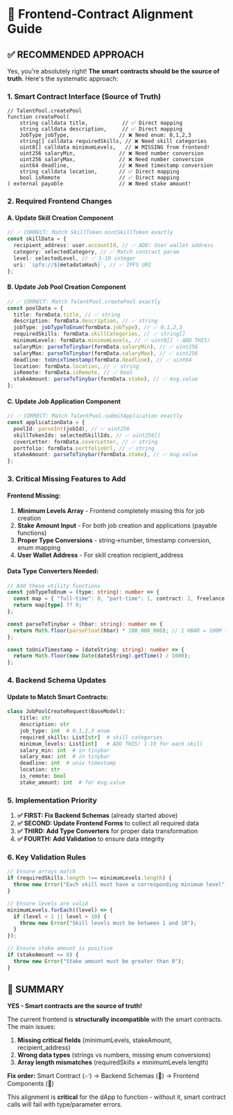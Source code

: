 # 🎯 Frontend-Contract Alignment Guide

## ✅ **RECOMMENDED APPROACH**

Yes, you're absolutely right! **The smart contracts should be the source of truth**. Here's the systematic approach:

### **1. Smart Contract Interface (Source of Truth)**

```solidity
// TalentPool.createPool
function createPool(
    string calldata title,           // ✅ Direct mapping
    string calldata description,     // ✅ Direct mapping
    JobType jobType,                // ❌ Need enum: 0,1,2,3
    string[] calldata requiredSkills, // ❌ Need skill categories
    uint8[] calldata minimumLevels,   // ❌ MISSING from frontend!
    uint256 salaryMin,              // ❌ Need number conversion
    uint256 salaryMax,              // ❌ Need number conversion
    uint64 deadline,                // ❌ Need timestamp conversion
    string calldata location,       // ✅ Direct mapping
    bool isRemote                   // ✅ Direct mapping
) external payable                  // ❌ Need stake amount!
```

### **2. Required Frontend Changes**

#### **A. Update Skill Creation Component**

```typescript
// ✅ CORRECT: Match SkillToken.mintSkillToken exactly
const skillData = {
  recipient_address: user.accountId, // ✅ ADD: User wallet address
  category: selectedCategory, // ✅ Match contract param
  level: selectedLevel, // ✅ 1-10 integer
  uri: `ipfs://${metadataHash}`, // ✅ IPFS URI
};
```

#### **B. Update Job Pool Creation Component**

```typescript
// ✅ CORRECT: Match TalentPool.createPool exactly
const poolData = {
  title: formData.title, // ✅ string
  description: formData.description, // ✅ string
  jobType: jobTypeToEnum(formData.jobType), // ✅ 0,1,2,3
  requiredSkills: formData.skillCategories, // ✅ string[]
  minimumLevels: formData.minimumLevels, // ✅ uint8[] - ADD THIS!
  salaryMin: parseToTinybar(formData.salaryMin), // ✅ uint256
  salaryMax: parseToTinybar(formData.salaryMax), // ✅ uint256
  deadline: toUnixTimestamp(formData.deadline), // ✅ uint64
  location: formData.location, // ✅ string
  isRemote: formData.isRemote, // ✅ bool
  stakeAmount: parseToTinybar(formData.stake), // ✅ msg.value
};
```

#### **C. Update Job Application Component**

```typescript
// ✅ CORRECT: Match TalentPool.submitApplication exactly
const applicationData = {
  poolId: parseInt(jobId), // ✅ uint256
  skillTokenIds: selectedSkillIds, // ✅ uint256[]
  coverLetter: formData.coverLetter, // ✅ string
  portfolio: formData.portfolioUrl, // ✅ string
  stakeAmount: parseToTinybar(formData.stake), // ✅ msg.value
};
```

### **3. Critical Missing Features to Add**

#### **Frontend Missing:**

1. **Minimum Levels Array** - Frontend completely missing this for job creation
2. **Stake Amount Input** - For both job creation and applications (payable functions)
3. **Proper Type Conversions** - string→number, timestamp conversion, enum mapping
4. **User Wallet Address** - For skill creation recipient_address

#### **Data Type Converters Needed:**

```typescript
// Add these utility functions
const jobTypeToEnum = (type: string): number => {
  const map = { "full-time": 0, "part-time": 1, contract: 2, freelance: 3 };
  return map[type] ?? 0;
};

const parseToTinybar = (hbar: string): number => {
  return Math.floor(parseFloat(hbar) * 100_000_000); // 1 HBAR = 100M tinybar
};

const toUnixTimestamp = (dateString: string): number => {
  return Math.floor(new Date(dateString).getTime() / 1000);
};
```

### **4. Backend Schema Updates**

#### **Update to Match Smart Contracts:**

```python
class JobPoolCreateRequest(BaseModel):
    title: str
    description: str
    job_type: int  # 0,1,2,3 enum
    required_skills: List[str]  # skill categories
    minimum_levels: List[int]   # ADD THIS! 1-10 for each skill
    salary_min: int  # in tinybar
    salary_max: int  # in tinybar
    deadline: int  # unix timestamp
    location: str
    is_remote: bool
    stake_amount: int  # for msg.value
```

### **5. Implementation Priority**

1. **✅ FIRST: Fix Backend Schemas** (already started above)
2. **✅ SECOND: Update Frontend Forms** to collect all required data
3. **✅ THIRD: Add Type Converters** for proper data transformation
4. **✅ FOURTH: Add Validation** to ensure data integrity

### **6. Key Validation Rules**

```typescript
// Ensure arrays match
if (requiredSkills.length !== minimumLevels.length) {
  throw new Error("Each skill must have a corresponding minimum level");
}

// Ensure levels are valid
minimumLevels.forEach((level) => {
  if (level < 1 || level > 10) {
    throw new Error("Skill levels must be between 1 and 10");
  }
});

// Ensure stake amount is positive
if (stakeAmount <= 0) {
  throw new Error("Stake amount must be greater than 0");
}
```

## 🎯 **SUMMARY**

**YES - Smart contracts are the source of truth!**

The current frontend is **structurally incompatible** with the smart contracts. The main issues:

1. **Missing critical fields** (minimumLevels, stakeAmount, recipient_address)
2. **Wrong data types** (strings vs numbers, missing enum conversions)
3. **Array length mismatches** (requiredSkills ≠ minimumLevels length)

**Fix order:** Smart Contract (✅) → Backend Schemas (🔧) → Frontend Components (🔧)

This alignment is **critical** for the dApp to function - without it, smart contract calls will fail with type/parameter errors.
